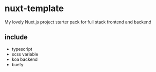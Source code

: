 # nuxt-template

My lovely Nuxt.js project starter pack for full stack frontend and backend

## include

- typescript
- scss variable
- koa backend
- buefy
